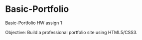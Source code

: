 # Basic-Portfolio
Basic-Portfolio HW assign 1 

Objective: 
Build a professional portfolio site using HTML5/CSS3. 



